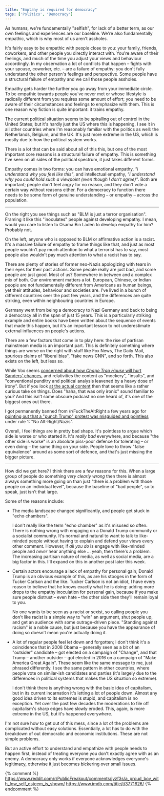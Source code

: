 ```yaml
---
title: "Emptahy is required for democracy"
tags: ['Politics', 'Democracy']
---
```


As humans, we're fundamentally "selfish", for lack of a better term, as our own
feelings and experiences are our baseline. We're also fundamentally empathic,
which is why most of us aren't assholes.

It's fairly easy to be empathic with people close to you: your family, friends,
coworkers, and other people you directly interact with. You're aware of their
feelings, and much of the time you adjust your views and behaviour accordingly.
In my observation a lot of conflicts that happen – fights with your spouse,
coworker, etc. – are a failure of empathy: you don't fully understand the other
person's feelings and perspective. Some people have a structural failure of
empathy and we call those people assholes.

Empathy gets harder the further you go away from your immediate circle. To be
empathic towards people you've never met or whose lifestyle is radically
different from you requires some amount of effort; you need to be aware of their
circumstances and feelings to emphasize with them. This is one reason why
fiction is quite important: it trains empathy.

The current political situation seems to be spiralling out of control in the
United States; but it's hardly just the US where this is happening, I see it in
all other countries where I'm reasonably familiar with the politics as well: the
Netherlands, Belgium, and the UK. It's just more extreme in the US, which is
mostly due to how the political system works.

There is a lot that can be said about all of this this, but one of the most
important core reasons is a structural failure of empathy. This is something
I've seen on all sides of the political spectrum, it just takes different forms.

Empathy comes in two forms: you can have emotional empathy, *"I understand why
you feel like this"*, and intellectual empathy, *"I understand why you could
hold such a viewpoint (even though I don't agree)"*. Both are important; people
don't feel angry for no reason, and they don't vote a certain way without
reasons either. For a democracy to function there needs to be some form of
genuine understanding – or empathy – across the population.

---

On the right you see things such as "BLM is just a terror organisation". Framing
it like this "inoculates" people against developing empathy. I mean, would you
care to listen to Osama Bin Laden to develop empathy for him? Probably not.

On the left, anyone who is opposed to BLM or affirmative action is a racist.
It's a massive failure of empathy to frame things like that, and just as most
people wouldn't pay much attention to what a terrorist has to say, most people
also wouldn't pay much attention to what a racist has to say.

There are plenty of stories of former neo-Nazis apologizing with tears in their
eyes for their past actions. Some people really are just bad, and some people
are just good. Most of us? Somewhere in between and a complex mix of both. Our
environment matters a lot. European, Chinese, or Indian people are not
fundamentally different from Americans as human beings, yet their attitudes,
behaviour and societies are. I've lived in a bunch of different countries over
the past few years, and the differences are quite striking, even within
neighbouring countries in Europe.

Germany went from being a democracy to Nazi Germany and back to being a
democracy all in the span of just 15 years. This is a particularly striking
example and entire books have been written about the sequence of events that
made this happen, but it's an important lesson to not underestimate external
influences on people's actions.

There are a few factors that come in to play here: the rise of partisan
mainstream media is an important part. This is definitely something where things
are worse on the right with stuff like Fox News, The Daily Mail, spurious claims
of "liberal bias", "fake news CNN", and so forth. This also exists on the left,
but less so.

While Vox seems [concerned about how *Chapo Trap House* will hurt Sanders'
chances][vox], and relativities the content as "mockery", "insults", and
"conventional punditry and political analysis leavened by a heavy dose of
irony". But if you look [at the actual content][chapo] then that seems like a
rather curious take on things. Does "haha, that was only ironic" sound familiar
to you? And this isn't some obscure podcast no one heard of, it's one of the
biggest ones out there.

[vox]: https://www.vox.com/policy-and-politics/2020/3/9/21168312/bernie-bros-bernie-sanders-chapo-trap-house-dirtbag-left
[chapo]: https://www.dangerousdocumentaries.com/film/architects-of-woke-chapo-trap-house-the-marxist-vanguards-for-alienated-millennials/

I got permanently banned from /r/FuckTheAltRight a few years ago for [pointing
out that a "punch Trump" protest was misguided and pointless][ban] under rule 1:
"No Alt-Right/Nazis".

Overall, I feel things are in pretty bad shape. It's pointless to argue which
side is worse or who started it. It's *really bad* everywhere, and because "the
other side is worse" is an absolute piss-poor defence for tolerating – or even
doing – the same thing on your side. People love to throw "false equivalence"
around as some sort of defence, and that's just missing the bigger picture.

[ban]: https://www.reddit.com/r/Fuckthealtright/comments/9txubp/anyone_running_the_new_york_marathon_i_will_be_in/e90eu6e/

---

How did we get here? I think there are a few reasons for this. When a large
group of people do something *very clearly wrong* then there is almost always
something more going on than just "there is a problem with those people on an
individual level", because the baseline of "bad people", so to speak, just isn't
that large.

Some of the reasons include:

- The media landscape changed significantly, and people get stuck in "echo
  chambers".

  I don't really like the term "echo chamber" as it's misused so often. There is
  nothing wrong with engaging on a Donald Trump community or a socialist
  community. It's normal and natural to want to talk to like-minded people
  without having to explain and defend your views every other comment. However,
  if *all you do* is engage with like-minded people and *never* hear anything
  else ... yeah, then there's a problem. The increasing partisan nature of
  media, as well as social media, are a big factor in this. I'll expand on this
  in another post later this week.

- Certain actors encourage a lack of empathy for personal gain; Donald Trump is
  an obvious example of this, as are his stooges in the form of Tucker Carlson
  and the like. Tucker Carlson is not an idiot, I have every reason to believe
  that he knows exactly what he is doing: adding more drops to the empathy
  inoculation for personal gain, because if you make sure people distrust – even
  hate – the other side then they'll remain loyal to you.

  No one wants to be seen as a racist or sexist, so calling people you don't
  like racist is a simple way to "win" an argument, shut people up, and get an
  audience with some outrage-driven piece. "Standing against racism" is a noble
  cause, but just because you have the appearance of doing so doesn't mean
  you're actually doing it.

- A lot of regular people feel let down and forgotten; I don't think it's a
  coincidence that in 2008 Obama – generally seen as a bit of an "outsider"
  candidate – got elected on a campaign of "Change", and that Trump – another
  outsider – got elected in 2016 on a campaign of "Make America Great Again".
  These seem like the same message to me, just phrased differently. I see the
  same pattern in other countries, where people vote on similar-ish candidates
  and parties (it's largely due to the differences in political systems that
  makes the US situation so extreme).

  I don't think there is anything wrong with the basic idea of capitalism, but
  in its current incarnation it's letting a lot of people down. Almost any good
  idea driven to its extremes is stupid, and capitalism is no exception. Yet
  over the past few decades the moderations to file off capitalism's sharp edges
  have slowly eroded. This, again, is more extreme in the US, but it's happened
  everywhere.

I'm not sure how to get out of this mess, since a lot of the problems are
complicated without easy solutions. Essentially, a lot has to do with the
breakdown of out democratic and economic institutions. These are not simple
problems.

But an active effort to understand and empathize with people needs to happen
first, instead of treating everyone you don't exactly agree with as an enemy. A
democracy only works if everyone acknowledges everyone's legitimacy, otherwise
it just becomes bickering over small issues.


{% comment %}
https://www.reddit.com/r/PublicFreakout/comments/jyzf3s/a_proud_boy_with_low_self_esteem_is_shown/
https://www.imdb.com/title/tt3771626/
{% endcomment %}
